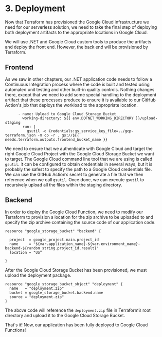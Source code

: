 # 3. Deployment

Now that Terraform has provisioned the Google Cloud infrastructure we need for our serverless solution, we need to take the final step of deploying both deployment artifacts to the appropriate locations in Google Cloud.

We will use .NET and Google Cloud custom tools to produce the artifacts and deploy the front end. However, the back end will be provisioned by Terraform.

## Frontend

As we saw in other chapters, our .NET application code needs to follow a Continuous Integration process where the code is built and tested using automated unit testing and other built-in quality controls. Nothing changes there, except that we need to add some special handling to the deployment artifact that these processes produce to ensure it is available to our GitHub Action's job that deploys the workload to the appropriate location.

	      - name: Upload to Google Cloud Storage Bucket
	        working-directory: ${{ env.DOTNET_WORKING_DIRECTORY }}/upload-staging
	        run: |
	          gsutil -o Credentials:gs_service_key_file=../gcp-terraform.json -m cp -r . gs://${{ needs.terraform.outputs.frontend_bucket_name }}

We need to ensure that we authenticate with Google Cloud and target the right Google Cloud Project with the Google Cloud Storage Bucket we want to target. The Google Cloud command line tool that we are using is called `gsutil`. It can be configured to obtain credentials in several ways, but it is probably the safest to specify the path to a Google Cloud credentials file. We can use the GitHub Action’s secret to generate a file that we then reference when we call `gsutil`. Once done, we can execute `gsutil` to recursively upload all the files within the staging directory.

## Backend

In order to deploy the Google Cloud Function, we need to modify our Terraform to provision a location for the zip archive to be uploaded to and specify the zip archive containing the source code of our application code.

	resource "google_storage_bucket" "backend" {
	
	  project  = google_project.main.project_id
	  name     = "${var.application_name}-${var.environment_name}-backend-${random_string.project_id.result}"
	  location = "US"
	
	}

After the Google Cloud Storage Bucket has been provisioned, we must upload the deployment package.

	resource "google_storage_bucket_object" "deployment" {
	  name   = "deployment.zip"
	  bucket = google_storage_bucket.backend.name
	  source = "deployment.zip"
	}

The above code will reference the `deployment.zip` file in Terraform’s root directory and upload it to the Google Cloud Storage Bucket. 

That's it! Now, our application has been fully deployed to Google Cloud Functions! 
